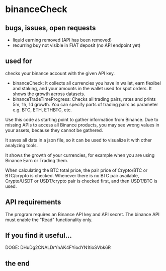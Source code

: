 # binanceCheck

## bugs, issues, open requests
* liquid earning removed (API has been removed)
* recurring buy not visible in FIAT deposit (no API endpoint yet)

## used for
checks your binance account with the given API key.

* binanceCheck: It collects all currencies you have in wallet, earn flexibel and staking,
and your amounts in the wallet used for spot orders. It shows the growth across datasets.
* binanceTradeTimeProgress: Checks all trading pairs, rates and prints 5m, 1h, 1d growth. 
You can specify parts of trading pairs as parameter e.g. BTC, ETH, ETHBTC, etc.

Use this code as starting point to gather information from Binance.
Due to missing APIs to access all Binance products, you may see wrong
values in your assets, because they cannot be gathered.

It saves all data in a json file, so it can be used to visualize it 
with other analyzing tools.

It shows the growth of your currencies, for example
when you are using Binance Earn or Trading them.

When calculating the BTC total price, the pair price of
Crypto/BTC or BTC/crypto is checked. Whenever there is no BTC
pair available, Crypto/USDT or USDT/crypto pair is checked first,
and then USDT/BTC is used.

## API requirements
The program requires an Binance API key and API secret.
The binance API must enable the "Read" functionality only.

## If you find it useful...
DOGE: DHuDg2CNALDrYnAK4FYiodYN1tioSVbk6R

## the end
